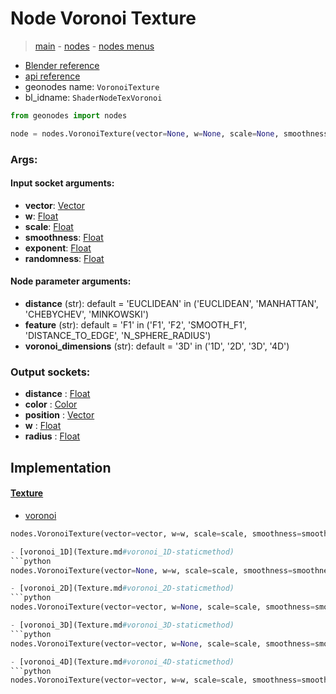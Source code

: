 # Node Voronoi Texture

> [main](../structure.md) - [nodes](nodes.md) - [nodes menus](nodes_menus.md)

- [Blender reference](https://docs.blender.org/manual/en/latest/modeling/geometry_nodes/texture/voronoi.html)
- [api reference](https://docs.blender.org/api/current/bpy.types.ShaderNodeTexVoronoi.html)
- geonodes name: `VoronoiTexture`
- bl_idname: `ShaderNodeTexVoronoi`

```python
from geonodes import nodes

node = nodes.VoronoiTexture(vector=None, w=None, scale=None, smoothness=None, exponent=None, randomness=None, distance='EUCLIDEAN', feature='F1', voronoi_dimensions='3D')
```

### Args:

#### Input socket arguments:

- **vector**: [Vector](Vector.md)
- **w**: [Float](Float.md)
- **scale**: [Float](Float.md)
- **smoothness**: [Float](Float.md)
- **exponent**: [Float](Float.md)
- **randomness**: [Float](Float.md)

#### Node parameter arguments:

- **distance** (str): default = 'EUCLIDEAN' in ('EUCLIDEAN', 'MANHATTAN', 'CHEBYCHEV', 'MINKOWSKI')
- **feature** (str): default = 'F1' in ('F1', 'F2', 'SMOOTH_F1', 'DISTANCE_TO_EDGE', 'N_SPHERE_RADIUS')
- **voronoi_dimensions** (str): default = '3D' in ('1D', '2D', '3D', '4D')

### Output sockets:

- **distance** : [Float](Float.md)
- **color** : [Color](Color.md)
- **position** : [Vector](Vector.md)
- **w** : [Float](Float.md)
- **radius** : [Float](Float.md)

## Implementation

#### [Texture](Texture.md)

 - [voronoi](Texture.md#voronoi-staticmethod)
  ```python
  nodes.VoronoiTexture(vector=vector, w=w, scale=scale, smoothness=smoothness, exponent=exponent, randomness=randomness, distance=distance, feature=feature, voronoi_dimensions=voronoi_dimensions  ```

 - [voronoi_1D](Texture.md#voronoi_1D-staticmethod)
  ```python
  nodes.VoronoiTexture(vector=None, w=w, scale=scale, smoothness=smoothness, exponent=exponent, randomness=randomness, distance=distance, feature=feature, voronoi_dimensions=voronoi_dimensions  ```

 - [voronoi_2D](Texture.md#voronoi_2D-staticmethod)
  ```python
  nodes.VoronoiTexture(vector=vector, w=None, scale=scale, smoothness=smoothness, exponent=exponent, randomness=randomness, distance=distance, feature=feature, voronoi_dimensions=voronoi_dimensions  ```

 - [voronoi_3D](Texture.md#voronoi_3D-staticmethod)
  ```python
  nodes.VoronoiTexture(vector=vector, w=None, scale=scale, smoothness=smoothness, exponent=exponent, randomness=randomness, distance=distance, feature=feature, voronoi_dimensions=voronoi_dimensions  ```

 - [voronoi_4D](Texture.md#voronoi_4D-staticmethod)
  ```python
  nodes.VoronoiTexture(vector=vector, w=w, scale=scale, smoothness=smoothness, exponent=exponent, randomness=randomness, distance=distance, feature=feature, voronoi_dimensions=voronoi_dimensions  ```

